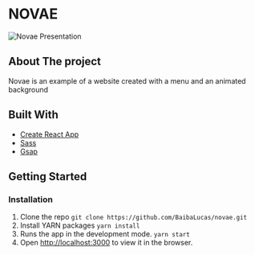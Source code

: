 # NOVAE

![Novae Presentation](https://github.com/BaibaLucas/novae/src/assets/images/presentation.png "presentation novae")

## About The project

Novae is an example of a website created with a menu and an animated background

## Built With

* [Create React App](https://create-react-app.dev/)
* [Sass](https://sass-lang.com/)
* [Gsap](https://greensock.com/gsap/)

## Getting Started

### Installation

1. Clone the repo
   `git clone https://github.com/BaibaLucas/novae.git`
2. Install YARN packages
   `yarn install`
3. Runs the app in the development mode.
  `yarn start`
4. Open [http://localhost:3000](http://localhost:3000) to view it in the browser.




